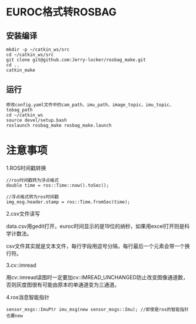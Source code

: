 # EUROC格式转ROSBAG

## 安装编译

```
mkdir -p ~/catkin_ws/src
cd ~/catkin_ws/src
git clone git@github.com:Jerry-locker/rosbag_make.git
cd ..
catkin_make
```

## 运行

```
修改config.yaml文件中的cam_path、imu_path、image_topic、imu_topic、tobag_path
cd ~/catkin_ws
source devel/setup.bash
roslaunch rosbag_make rosbag_make.launch
```

# 注意事项

1.ROS时间戳转换

```
//ros时间戳转为浮点格式
double time = ros::Time::now().toSec();

//浮点格式转为ros时间戳
img_msg.header.stamp = ros::Time.fromSec(time);
```

2.csv文件读写

data.csv用gedit打开，euroc时间显示的是19位的纳秒，如果用excel打开则是科学计数法。

csv文件其实就是文本文件，每行字段用逗号分隔，每行最后一个元素会带一个换行符。

3.cv::imread

用cv::imread读图时一定要加cv::IMREAD_UNCHANGED防止改变图像通道数，否则灰度图很有可能由原本的单通道变为三通道。

4.ros消息智能指针

```
sensor_msgs::ImuPtr imu_msg(new sensor_msgs::Imu); //即使是ros的智能指针也要new
```

